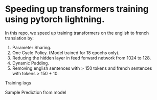 
# Speeding up transformers training using pytorch lightning.


In this repo, we speed up training transformers on the english to french translation by:

1. Parameter Sharing.
2. One Cycle Policy. (Model trained for 18 epochs only).
3. Reducing the hidden layer in feed forward network from 1024 to 128.
4. Dynamic Padding.
5. Removing english sentences with > 150 tokens and french sentences with tokens > 150 + 10.


Training logs




Sample Prediction from model

```


```
